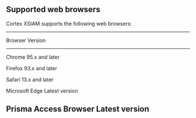 ## Supported web browsers

Cortex XSIAM supports the following web browsers:

  -----------------------------------------------------------------------
  Browser                             Version
  ----------------------------------- -----------------------------------
  Chrome                              95.x and later

  Firefox                             93.x and later

  Safari                              13.x and later

  Microsoft Edge                      Latest version

  Prisma Access Browser               Latest version
  -----------------------------------------------------------------------

